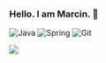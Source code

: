 ### Hello. I am Marcin. 👋

![Java](https://img.shields.io/badge/java-%23ED8B00.svg?style=for-the-badge&logo=java&logoColor=white)
![Spring](https://img.shields.io/badge/spring-%236DB33F.svg?style=for-the-badge&logo=spring&logoColor=white) 
![Git](https://img.shields.io/badge/git-%23F05033.svg?style=for-the-badge&logo=git&logoColor=white) 


![](https://komarev.com/ghpvc/?username=MarcinL1990&color=yellow&style=plastic&label=PROFILE+VIEWS) 


<!--
**MarcinL1990/MarcinL1990** is a ✨ _special_ ✨ repository because its `README.md` (this file) appears on your GitHub profile.

Here are some ideas to get you started:

- 🔭 I’m currently working on ...
- 🌱 I’m currently learning ...
- 👯 I’m looking to collaborate on ...
- 🤔 I’m looking for help with ...
- 💬 Ask me about ...
- 📫 How to reach me: ...
- 😄 Pronouns: ...
- ⚡ Fun fact: ...
-->
